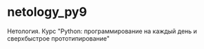 # netology_py9
Нетология. Курс "Python: программирование на каждый день и сверхбыстрое прототипирование"

